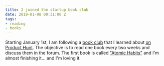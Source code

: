 ```yaml
---
title: I joined the startup book club
date: 2019-01-08 00:31:00 Z
tags:
- reading
- books
---
```


Starting January 1st, I am following a [book club](https://discourse.thestartupbook.club/) that I learned about [on Product Hunt](https://www.producthunt.com/posts/the-startup-book-club). The objective is to read one book every two weeks and discuss them in the forum. The first book is called ["Atomic Habits"](https://www.goodreads.com/book/show/40121378-atomic-habits) and I'm almost finishing it... and I'm loving it.